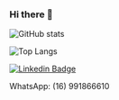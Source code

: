 ### Hi there 👋

![GitHub stats](https://github-readme-stats.vercel.app/api?username=matharaujo&theme=prussian&show_icons=true)

![Top Langs](https://github-readme-stats.vercel.app/api/top-langs/?username=matharaujo&theme=prussian&show_icons=true)

[![Linkedin Badge](https://img.shields.io/badge/-LinkedIn-blue?style=flat-square&logo=Linkedin&logoColor=white&link=https://www.linkedin.com/in/maath-araujo)](https://www.linkedin.com/in/maath-araujo)

WhatsApp: (16) 991866610

